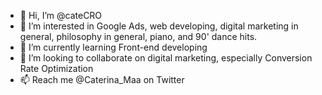 - 👋 Hi, I’m @cateCRO
- 👀 I’m interested in Google Ads, web developing, digital marketing in general, philosophy in general, piano, and 90' dance hits.
- 🌱 I’m currently learning Front-end developing
- 💞️ I’m looking to collaborate on digital marketing, especially Conversion Rate Optimization
- 📫 Reach me @Caterina_Maa on Twitter

<!---
cateCRO/cateCRO is a ✨ special ✨ repository because its `README.md` (this file) appears on your GitHub profile.
You can click the Preview link to take a look at your changes.
--->
